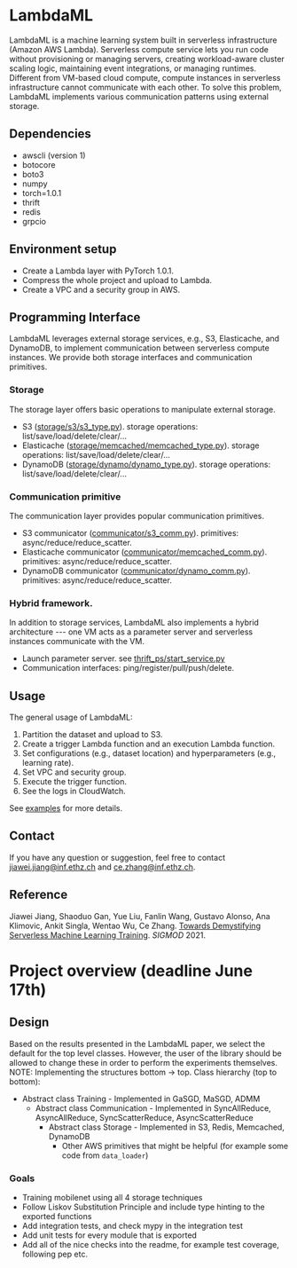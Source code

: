 # LambdaML

LambdaML is a machine learning system built in serverless infrastructure (Amazon AWS Lambda).
Serverless compute service lets you run code without provisioning or managing servers, creating workload-aware cluster scaling logic, maintaining event integrations, or managing runtimes. 
Different from VM-based cloud compute, compute instances in serverless infrastructure cannot communicate with each other.
To solve this problem, LambdaML implements various communication patterns using external storage.


## Dependencies
- awscli (version 1)
- botocore
- boto3
- numpy
- torch=1.0.1
- thrift
- redis
- grpcio

## Environment setup

- Create a Lambda layer with PyTorch 1.0.1.
- Compress the whole project and upload to Lambda.
- Create a VPC and a security group in AWS.

## Programming Interface

LambdaML leverages external storage services, e.g., S3, Elasticache, and DynamoDB, to implement communication between serverless compute instances.
We provide both storage interfaces and communication primitives.

### Storage

The storage layer offers basic operations to manipulate external storage.

- S3 ([storage/s3/s3_type.py](storage/s3/s3_type.py)). storage operations: list/save/load/delete/clear/...
- Elasticache ([storage/memcached/memcached_type.py](storage/memcached/memcached_type.py)). storage operations: list/save/load/delete/clear/...
- DynamoDB ([storage/dynamo/dynamo_type.py](storage/dynamo/dynamo_type.py)). storage operations: list/save/load/delete/clear/...

### Communication primitive

The communication layer provides popular communication primitives.

- S3 communicator ([communicator/s3_comm.py](communicator/s3_comm.py)). primitives: async/reduce/reduce_scatter.
- Elasticache communicator ([communicator/memcached_comm.py](communicator/memcached_comm.py)). primitives: async/reduce/reduce_scatter.
- DynamoDB communicator ([communicator/dynamo_comm.py](communicator/dynamo_comm.py)). primitives: async/reduce/reduce_scatter.

### Hybrid framework.

In addition to storage services, LambdaML also implements a hybrid architecture ---
one VM acts as a parameter server and serverless instances communicate with the VM.
- Launch parameter server. see [thrift_ps/start_service.py](thrift_ps/start_service.py)
- Communication interfaces: ping/register/pull/push/delete.

## Usage

The general usage of LambdaML:
1. Partition the dataset and upload to S3.
2. Create a trigger Lambda function and an execution Lambda function.
3. Set configurations (e.g., dataset location) and hyperparameters (e.g., learning rate).
4. Set VPC and security group.
5. Execute the trigger function.
6. See the logs in CloudWatch.

See [examples](reproducibility.md) for more details.

## Contact

If you have any question or suggestion, feel free to contact jiawei.jiang@inf.ethz.ch and ce.zhang@inf.ethz.ch.


## Reference
Jiawei Jiang, Shaoduo Gan, Yue Liu, Fanlin Wang, Gustavo Alonso, Ana Klimovic, Ankit Singla, Wentao Wu, Ce Zhang.
[Towards Demystifying Serverless Machine Learning Training](https://arxiv.org/abs/2105.07806). *SIGMOD* 2021.

# Project overview (deadline June 17th)
## Design
Based on the results presented in the LambdaML paper, we select the default for the top level classes. However, the user of the library should be allowed to change these in order to perform the experiments themselves.
NOTE: Implementing the structures bottom -> top.
Class hierarchy (top to bottom):
* Abstract class Training - Implemented in GaSGD, MaSGD, ADMM
  * Abstract class Communication - Implemented in SyncAllReduce, AsyncAllReduce, SyncScatterReduce, AsyncScatterReduce
    * Abstract class Storage - Implemented in S3, Redis, Memcached, DynamoDB
      * Other AWS primitives that might be helpful (for example some code from `data_loader`)

### Goals
- Training mobilenet using all 4 storage techniques
- Follow Liskov Substitution Principle and include type hinting to the exported functions
- Add integration tests, and check mypy in the integration test
- Add unit tests for every module that is exported
- Add all of the nice checks into the readme, for example test coverage, following pep etc.
